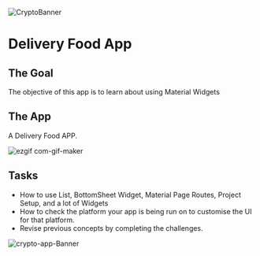 ![CryptoBanner](https://user-images.githubusercontent.com/77491173/105339374-e520d900-5bdc-11eb-98a2-3a64be074977.jpg)






# Delivery Food App

## The Goal

The objective of this app is to learn about using Material Widgets


## The App

A Delivery Food APP.

![ezgif com-gif-maker](https://user-images.githubusercontent.com/77491173/112592812-de922600-8e06-11eb-98fd-43268d5ffa38.gif)




## Tasks

- How to use List, BottomSheet Widget, Material Page Routes, Project Setup, and a lot of Widgets
- How to check the platform your app is being run on to customise the UI for that platform.
- Revise previous concepts by completing the challenges.



![crypto-app-Banner](https://user-images.githubusercontent.com/77491173/105339518-0c77a600-5bdd-11eb-9729-18a915fa4b82.jpg)

